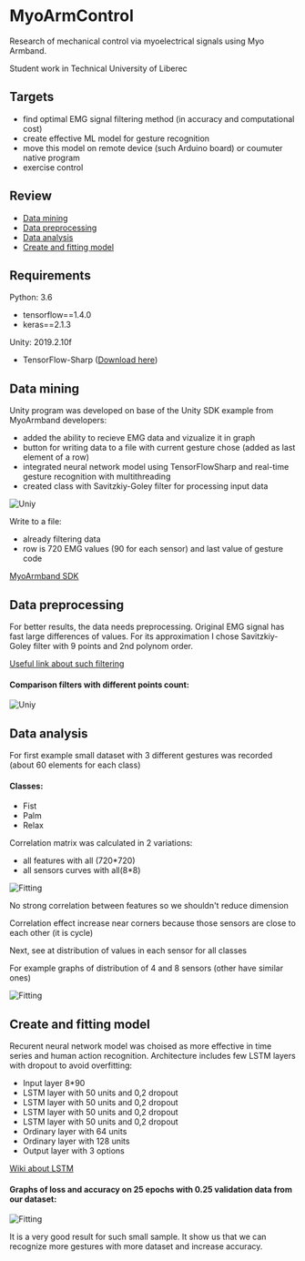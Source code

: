 # MyoArmControl
Research of mechanical control via myoelectrical signals using Myo Armband. 

Student work in Technical University of Liberec 

## Targets
- find optimal EMG signal filtering method (in accuracy and computational cost)
- create effective ML model for gesture recognition
- move this model on remote device (such Arduino board) or  coumuter native program
- exercise control

## Review
- [Data mining](https://github.com/denisgriaznov/MyoArmControl#data-mining)
- [Data preprocessing](https://github.com/denisgriaznov/MyoArmControl#data-preprocessing)
- [Data analysis](https://github.com/denisgriaznov/MyoArmControl#data-analysis)
- [Create and fitting model](https://github.com/denisgriaznov/MyoArmControl#create-and-fitting-model)



## Requirements 
Python: 3.6
- tensorflow==1.4.0
- keras==2.1.3

Unity: 2019.2.10f
- TensorFlow-Sharp ([Download here](https://s3.amazonaws.com/unity-ml-agents/0.5/TFSharpPlugin.unitypackage))

## Data mining

Unity program was developed on base of the Unity SDK example from MyoArmband developers:

- added the ability to recieve EMG data and vizualize it in graph
- button for writing data to a file with current gesture chose (added as last element of a row)
- integrated neural network model using TensorFlowSharp and real-time gesture recognition with multithreading
- created class with Savitzkiy-Goley filter for processing input data

![Uniy](Images/unity.png)

Write to a file:
- already filtering data
- row is 720 EMG values (90 for each sensor) and last value of gesture code

[MyoArmband SDK](https://support.getmyo.com/hc/en-us/articles/360018409792-Myo-Connect-SDK-and-firmware-downloads)

## Data preprocessing

For better results, the data needs preprocessing. Original EMG signal has fast large differences of values. For its approximation I chose Savitzkiy-Goley filter with 9 points and 2nd polynom order.

[Useful link about such filtering](http://195.134.76.37/applets/AppletSmooth/Appl_Smooth2.html)

#### Comparison filters with different points count:
![Uniy](Images/filtering.png)

## Data analysis

For first example small dataset with 3 different gestures was recorded (about 60 elements for each class)

#### Classes:
- Fist
- Palm
- Relax

Correlation matrix was calculated in 2 variations:
- all features with all (720*720)
- all sensors curves with all(8*8)

![Fitting](Images/correlation.png)

No strong correlation between features so we shouldn't reduce dimension

Correlation effect increase near corners because those sensors are close to each other (it is cycle)

Next, see at distribution of values in each sensor for all classes

For example graphs of distribution of 4 and 8 sensors (other have similar ones)

![Fitting](Images/dist.png)
## Create and fitting model

Recurent neural network model was choised as more effective in time series and human action recognition.
Architecture includes few LSTM layers with dropout to avoid overfitting:

- Input layer 8*90
- LSTM layer with 50 units and 0,2 dropout
- LSTM layer with 50 units and 0,2 dropout
- LSTM layer with 50 units and 0,2 dropout
- LSTM layer with 50 units and 0,2 dropout
- Ordinary layer with 64 units
- Ordinary layer with 128 units
- Output layer with 3 options

[Wiki about LSTM](https://en.wikipedia.org/wiki/Long_short-term_memory)

#### Graphs of loss and accuracy on 25 epochs with 0.25 validation data from our dataset:

![Fitting](Images/fitting.png)

It is a very good result for such small sample. It show us that we can recognize more gestures with more dataset and increase accuracy.
